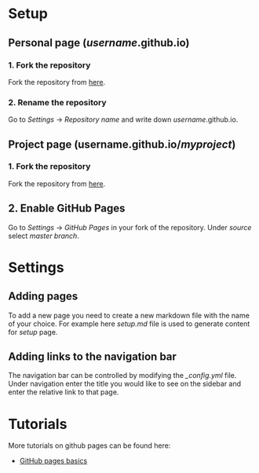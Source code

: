 # Setup

## Personal page (*username*.github.io)

### 1. Fork the repository
Fork the repository from [here](https://github.com/kbsezginel/gh-pages-template).

### 2. Rename the repository
Go to *Settings* -> *Repository name* and write down *username*.github.io.

## Project page (username.github.io/*myproject*)

### 1. Fork the repository
Fork the repository from [here](https://github.com/kbsezginel/gh-pages-template).

## 2. Enable GitHub Pages
Go to *Settings* -> *GitHub Pages* in your fork of the repository.
Under *source* select *master branch*.

# Settings

## Adding pages
To add a new page you need to create a new markdown file with the name of your choice.
For example here *setup.md* file is used to generate content for *setup* page.

## Adding links to the navigation bar
The navigation bar can be controlled by modifying the *_config.yml* file.
Under navigation enter the title you would like to see on the sidebar and enter the relative link to that page.

# Tutorials
More tutorials on github pages can be found here:
- [GitHub pages basics](https://help.github.com/categories/github-pages-basics/)
